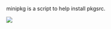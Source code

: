 minipkg is a script to help install pkgsrc.

[![](https://travis-ci.org/eliteraspberries/minipkg.svg)][build-status]


[build-status]: https://travis-ci.org/eliteraspberries/minipkg
